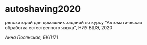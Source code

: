 # autoshaving2020
репозиторий для домашних заданий по курсу "Автоматическая обработка естественного языка", НИУ ВШЭ, 2020

*Анна Полянская, БКЛ171*
